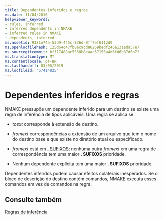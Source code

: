 ```yaml
---
title: Dependentes inferidos e regras
ms.date: 11/04/2016
helpviewer_keywords:
- rules, inferred
- inferred dependents in NMAKE
- inferred rules in NMAKE
- dependents, inferred
ms.assetid: 9381e74a-53d9-445c-836d-0ff7ef6112d9
ms.openlocfilehash: 125d64c47fb8ac9cd86269bedf246a131eda57e7
ms.sourcegitcommit: bff17488ac5538b8eaac57156a4d6f06b37d6b7f
ms.translationtype: MT
ms.contentlocale: pt-BR
ms.lasthandoff: 03/05/2019
ms.locfileid: "57414825"
---
```

# <a name="inferred-dependents-and-rules"></a>Dependentes inferidos e regras

NMAKE pressupõe um dependente inferido para um destino se existe uma regra de inferência de tipos aplicáveis. Uma regra se aplica se:

- *toext* corresponde à extensão de destino.

- *fromext* correspondências a extensão de um arquivo que tem o nome do destino base e que existe no diretório atual ou especificado.

- *fromext* está em [. SUFIXOS](../build/dot-directives.md); nenhuma outra *fromext* em uma regra de correspondência tem uma maior **. SUFIXOS** prioridade.

- Nenhum dependente explícita tem uma maior **. SUFIXOS** prioridade.

Dependentes inferidos podem causar efeitos colaterais inesperados. Se o bloco de descrição do destino contém comandos, NMAKE executa esses comandos em vez de comandos na regra.

## <a name="see-also"></a>Consulte também

[Regras de inferência](../build/inference-rules.md)
